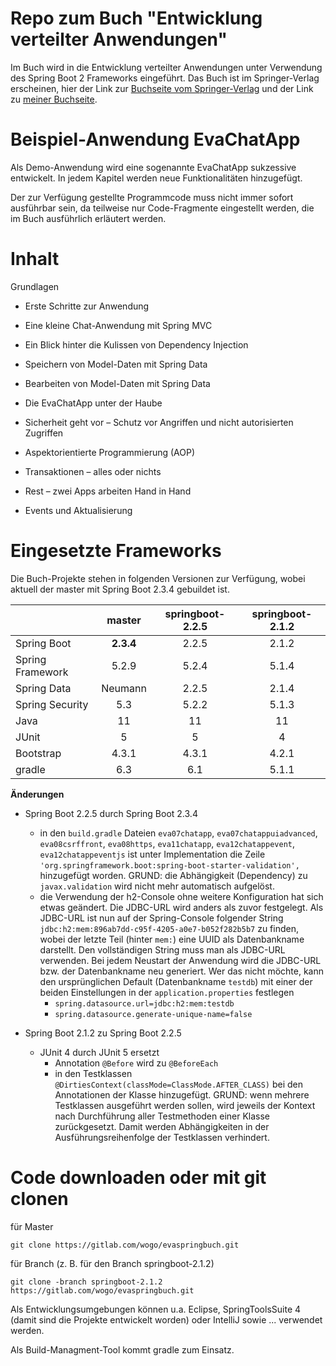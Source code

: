 # Repo zum Buch "Entwicklung verteilter Anwendungen"
Im Buch wird in die Entwicklung verteilter Anwendungen unter Verwendung des Spring Boot 2 Frameworks eingeführt. 
Das Buch ist im Springer-Verlag erscheinen, hier der Link zur [Buchseite vom Springer-Verlag](https://www.springer.com/de/book/9783658268138)
und der Link zu [meiner Buchseite](https://evaspringbuch.de).

# Beispiel-Anwendung EvaChatApp
Als Demo-Anwendung wird eine sogenannte EvaChatApp sukzessive entwickelt. In jedem Kapitel werden neue Funktionalitäten hinzugefügt.

Der zur Verfügung gestellte Programmcode muss nicht immer sofort ausführbar sein, da teilweise nur Code-Fragmente eingestellt werden, die im Buch ausführlich erläutert werden. 

# Inhalt
Grundlagen

* Erste Schritte zur Anwendung

* Eine kleine Chat-Anwendung mit Spring MVC

* Ein Blick hinter die Kulissen von Dependency Injection

* Speichern von Model-Daten mit Spring Data

* Bearbeiten von Model-Daten mit Spring Data

* Die EvaChatApp unter der Haube

* Sicherheit geht vor – Schutz vor Angriffen und nicht autorisierten Zugriffen

* Aspektorientierte Programmierung (AOP)

* Transaktionen – alles oder nichts

* Rest – zwei Apps arbeiten Hand in Hand

* Events und Aktualisierung

# Eingesetzte Frameworks
Die Buch-Projekte stehen in folgenden Versionen zur Verfügung, wobei aktuell der master mit Spring Boot 2.3.4 gebuildet ist.

|  | **master** | **springboot-2.2.5** | **springboot-2.1.2** |
| --- | :---: | :---: | :---: |
| Spring Boot | **2.3.4** | 2.2.5 | 2.1.2 |
| Spring Framework | 5.2.9  | 5.2.4  | 5.1.4 |
| Spring Data | Neumann | 2.2.5 | 2.1.4 |
| Spring Security | 5.3 | 5.2.2 | 5.1.3 |
| Java | 11 | 11 | 11 |
| JUnit | 5 | 5 | 4 |
| Bootstrap | 4.3.1 | 4.3.1 | 4.2.1 |
| gradle | 6.3 | 6.1 | 5.1.1 |

**Änderungen**

* Spring Boot 2.2.5 durch Spring Boot 2.3.4
    * in den `build.gradle` Dateien `eva07chatapp`, `eva07chatappuiadvanced`, `eva08csrffront`, `eva08https`, `eva11chatapp`,  `eva12chatappevent`, `eva12chatappeventjs` ist unter Implementation die Zeile
          `'org.springframework.boot:spring-boot-starter-validation',`
  hinzugefügt worden. GRUND: die Abhängigkeit (Dependency) zu `javax.validation` wird nicht mehr automatisch aufgelöst. 
    * die Verwendung der h2-Console ohne weitere Konfiguration hat sich etwas geändert. Die JDBC-URL wird anders als zuvor festgelegt. Als JDBC-URL ist nun auf der Spring-Console folgender String  `jdbc:h2:mem:896ab7dd-c95f-4205-a0e7-b052f282b5b7` zu finden, wobei der letzte Teil (hinter `mem:`) eine UUID als Datenbankname darstellt. Den vollständigen String muss man als JDBC-URL verwenden. Bei jedem Neustart der Anwendung wird die JDBC-URL bzw. der Datenbankname neu generiert. Wer das nicht möchte, kann den ursprünglichen Default (Datenbankname `testdb`) mit einer der beiden Einstellungen in der `application.properties` festlegen
        * `spring.datasource.url=jdbc:h2:mem:testdb`
        * `spring.datasource.generate-unique-name=false`

* Spring Boot 2.1.2 zu Spring Boot 2.2.5
    * JUnit 4 durch JUnit 5 ersetzt
        * Annotation `@Before` wird zu `@BeforeEach`
        * in den Testklassen `@DirtiesContext(classMode=ClassMode.AFTER_CLASS)` bei den Annotationen der Klasse hinzugefügt. GRUND: wenn mehrere Testklassen ausgeführt werden sollen, 
        wird jeweils der Kontext nach Durchführung aller Testmethoden einer Klasse zurückgesetzt. Damit werden Abhängigkeiten in der Ausführungsreihenfolge der Testklassen verhindert.

# Code downloaden oder mit git clonen

für Master

    git clone https://gitlab.com/wogo/evaspringbuch.git

für Branch (z. B. für den Branch springboot-2.1.2)

    git clone -branch springboot-2.1.2 https://gitlab.com/wogo/evaspringbuch.git

Als Entwicklungsumgebungen können u.a. Eclipse, SpringToolsSuite 4 (damit sind die Projekte entwickelt worden) oder IntelliJ sowie ... verwendet werden.  

Als Build-Managment-Tool kommt gradle zum Einsatz.